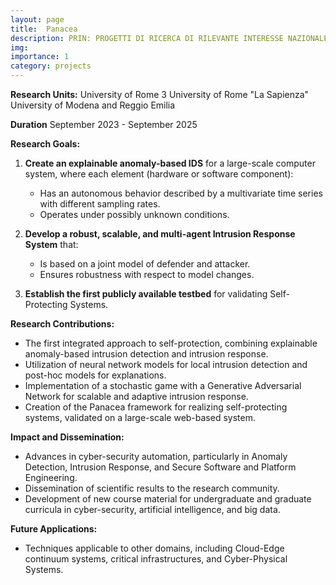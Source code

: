 ```yaml
---
layout: page
title:  Panacea
description: PRIN: PROGETTI DI RICERCA DI RILEVANTE INTERESSE NAZIONALE – Bando 2022
img:
importance: 1
category: projects
---
```

**Research Units:**
University of Rome 3 
University of Rome  "La Sapienza"
University of Modena and Reggio Emilia

**Duration**
September 2023 - September 2025

**Research Goals:**

1. **Create an explainable anomaly-based IDS** for a large-scale computer system, where each element (hardware or software component):
   - Has an autonomous behavior described by a multivariate time series with different sampling rates.
   - Operates under possibly unknown conditions.

2. **Develop a robust, scalable, and multi-agent Intrusion Response System** that:
   - Is based on a joint model of defender and attacker.
   - Ensures robustness with respect to model changes.

3. **Establish the first publicly available testbed** for validating Self-Protecting Systems.

**Research Contributions:**

- The first integrated approach to self-protection, combining explainable anomaly-based intrusion detection and intrusion response.
- Utilization of neural network models for local intrusion detection and post-hoc models for explanations.
- Implementation of a stochastic game with a Generative Adversarial Network for scalable and adaptive intrusion response.
- Creation of the Panacea framework for realizing self-protecting systems, validated on a large-scale web-based system.

**Impact and Dissemination:**

- Advances in cyber-security automation, particularly in Anomaly Detection, Intrusion Response, and Secure Software and Platform Engineering.
- Dissemination of scientific results to the research community.
- Development of new course material for undergraduate and graduate curricula in cyber-security, artificial intelligence, and big data.

**Future Applications:**

- Techniques applicable to other domains, including Cloud-Edge continuum systems, critical infrastructures, and Cyber-Physical Systems.

